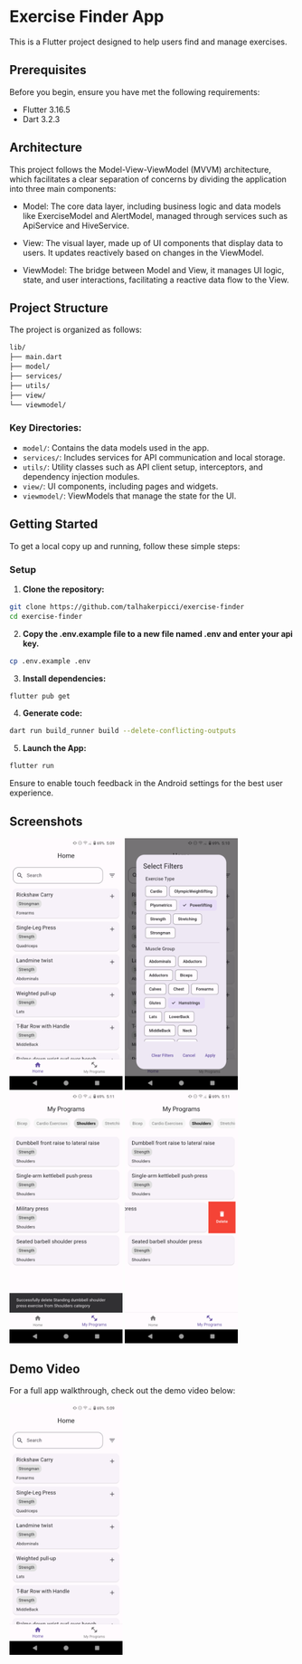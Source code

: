 # Exercise Finder App

This is a Flutter project designed to help users find and manage exercises.

## Prerequisites

Before you begin, ensure you have met the following requirements:

- Flutter 3.16.5
- Dart 3.2.3

## Architecture

This project follows the Model-View-ViewModel (MVVM) architecture, which facilitates a clear separation of concerns by dividing the application into three main components:

- Model: The core data layer, including business logic and data models like ExerciseModel and AlertModel, managed through services such as ApiService and HiveService.

- View: The visual layer, made up of UI components that display data to users. It updates reactively based on changes in the ViewModel.

- ViewModel: The bridge between Model and View, it manages UI logic, state, and user interactions, facilitating a reactive data flow to the View.

## Project Structure

The project is organized as follows:

```sh
lib/
├── main.dart
├── model/
├── services/
├── utils/
├── view/
└── viewmodel/
```

### Key Directories:

- `model/`: Contains the data models used in the app.
- `services/`: Includes services for API communication and local storage.
- `utils/`: Utility classes such as API client setup, interceptors, and dependency injection modules.
- `view/`: UI components, including pages and widgets.
- `viewmodel/`: ViewModels that manage the state for the UI.

## Getting Started

To get a local copy up and running, follow these simple steps:

### Setup

1. **Clone the repository:**

```sh
git clone https://github.com/talhakerpicci/exercise-finder
cd exercise-finder
```

2. **Copy the .env.example file to a new file named .env and enter your api key.**

```sh
cp .env.example .env
```

3. **Install dependencies:**

```sh
flutter pub get
```

4. **Generate code:**

```sh
dart run build_runner build --delete-conflicting-outputs
```

5. **Launch the App:**

```sh
flutter run
```

Ensure to enable touch feedback in the Android settings for the best user experience.

## Screenshots

<p float="left">
  <img src="screenshots/ss1.png" width="200" />
  <img src="screenshots/ss2.png" width="200" /> 
  <img src="screenshots/ss3.png" width="200" />
  <img src="screenshots/ss4.png" width="200" />
</p>

## Demo Video

For a full app walkthrough, check out the demo video below:

<a href="screenshots/video.mp4">
  <img src="screenshots/ss1.png" width="200" alt="Demo Video"/>
</a>
